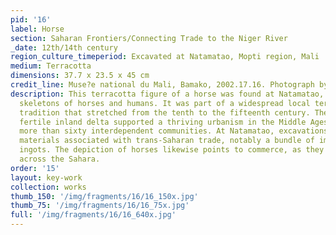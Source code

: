 ```yaml
---
pid: '16'
label: Horse
section: Saharan Frontiers/Connecting Trade to the Niger River
_date: 12th/14th century
region_culture_timeperiod: Excavated at Natamatao, Mopti region, Mali
medium: Terracotta
dimensions: 37.7 x 23.5 x 45 cm
credit_line: Muse?e national du Mali, Bamako, 2002.17.16. Photograph by Seydou Camara
description: This terracotta figure of a horse was found at Natamatao, Mali, alongside
  skeletons of horses and humans. It was part of a widespread local terracotta sculpture
  tradition that stretched from the tenth to the fifteenth century. The Niger River?s
  fertile inland delta supported a thriving urbanism in the Middle Ages that included
  more than sixty interdependent communities. At Natamatao, excavations unearthed
  materials associated with trans-Saharan trade, notably a bundle of imported copper
  ingots. The depiction of horses likewise points to commerce, as they were traded
  across the Sahara.
order: '15'
layout: key-work
collection: works
thumb_150: '/img/fragments/16/16_150x.jpg'
thumb_75: '/img/fragments/16/16_75x.jpg'
full: '/img/fragments/16/16_640x.jpg'
---
```

